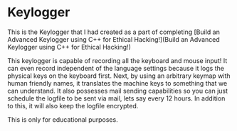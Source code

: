 # Keylogger

This is the Keylogger that I had created as a part of completing [Build an Advanced Keylogger using C++ for Ethical Hacking!](Build an Advanced Keylogger using C++ for Ethical Hacking!)

This keylogger is capable of recording all the keyboard and mouse input! It can even record independent of the language settings because it logs the physical keys on the keyboard first. Next, by using an arbitrary keymap with human friendly names, it translates the machine keys to something that we can understand. It also possesses mail sending capabilities so you can just schedule the logfile to be sent via mail, lets say every 12 hours. In addition to this, it will also keep the logfile encrypted.

This is only for educational purposes.

